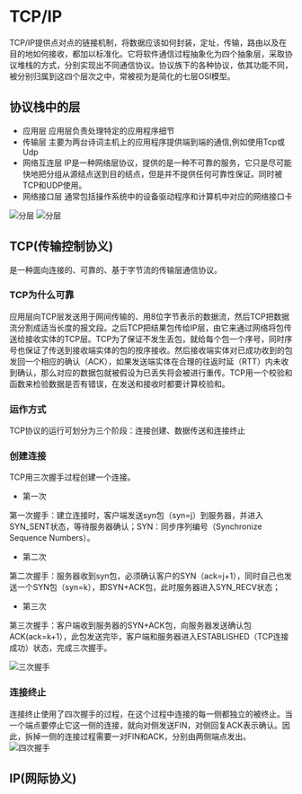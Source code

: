 # TCP/IP

TCP/IP提供点对点的链接机制，将数据应该如何封装，定址，传输，路由以及在目的地如何接收，都加以标准化。它将软件通信过程抽象化为四个抽象层，采取协议堆栈的方式，分别实现出不同通信协议。协议族下的各种协议，依其功能不同，被分别归属到这四个层次之中，常被视为是简化的七层OSI模型。

## 协议栈中的层
- 应用层
    应用层负责处理特定的应用程序细节
- 传输层
    主要为两台诗词主机上的应用程序提供端到端的通信,例如使用Tcp或Udp
- 网络互连层
    IP是一种网络层协议，提供的是一种不可靠的服务，它只是尽可能快地把分组从源结点送到目的结点，但是并不提供任何可靠性保证。同时被TCP和UDP使用。
- 网络接口层
    通常包括操作系统中的设备驱动程序和计算机中对应的网络接口卡

![分层](https://upload.wikimedia.org/wikipedia/commons/c/c4/IP_stack_connections.svg)
![分层](https://upload.wikimedia.org/wikipedia/commons/3/3b/UDP_encapsulation.svg)

## TCP(传输控制协义)

是一种面向连接的、可靠的、基于字节流的传输层通信协议。

### TCP为什么可靠
应用层向TCP层发送用于网间传输的、用8位字节表示的数据流，然后TCP把数据流分割成适当长度的报文段。之后TCP把结果包传给IP层，由它来通过网络将包传送给接收实体的TCP层。TCP为了保证不发生丢包，就给每个包一个序号，同时序号也保证了传送到接收端实体的包的按序接收。然后接收端实体对已成功收到的包发回一个相应的确认（ACK），如果发送端实体在合理的往返时延（RTT）内未收到确认，那么对应的数据包就被假设为已丢失将会被进行重传。TCP用一个校验和函数来检验数据是否有错误，在发送和接收时都要计算校验和。


### 运作方式
TCP协议的运行可划分为三个阶段：连接创建、数据传送和连接终止

### 创建连接
TCP用三次握手过程创建一个连接。
- 第一次

第一次握手：建立连接时，客户端发送syn包（syn=j）到服务器，并进入SYN_SENT状态，等待服务器确认；SYN：同步序列编号（Synchronize Sequence Numbers）。
- 第二次

第二次握手：服务器收到syn包，必须确认客户的SYN（ack=j+1），同时自己也发送一个SYN包（syn=k），即SYN+ACK包，此时服务器进入SYN_RECV状态；
- 第三次

第三次握手：客户端收到服务器的SYN+ACK包，向服务器发送确认包ACK(ack=k+1），此包发送完毕，客户端和服务器进入ESTABLISHED（TCP连接成功）状态，完成三次握手。

![三次握手](https://upload.wikimedia.org/wikipedia/commons/3/3f/Connection_TCP.png)

### 连接终止

连接终止使用了四次握手的过程，在这个过程中连接的每一侧都独立的被终止。当一个端点要停止它这一侧的连接，就向对侧发送FIN，对侧回复ACK表示确认。因此，拆掉一侧的连接过程需要一对FIN和ACK，分别由两侧端点发出。
![四次握手](https://upload.wikimedia.org/wikipedia/commons/thumb/5/55/TCP_CLOSE.svg/375px-TCP_CLOSE.svg.png)

## IP(网际协义)


